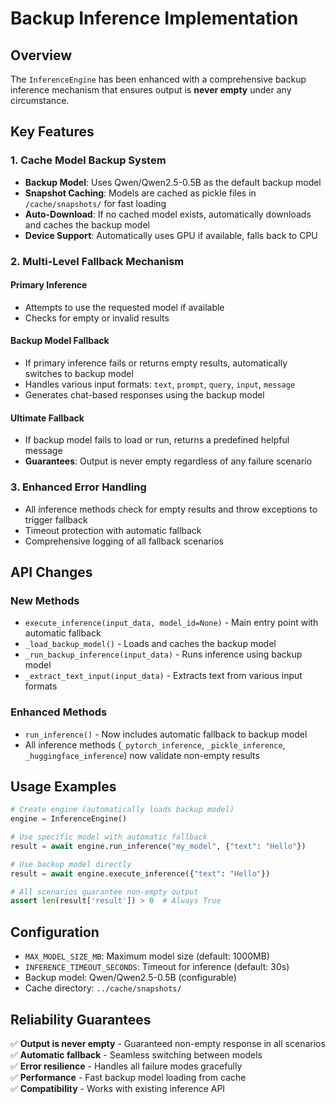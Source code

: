 # Backup Inference Implementation

## Overview

The `InferenceEngine` has been enhanced with a comprehensive backup inference mechanism that ensures output is **never empty** under any circumstance.

## Key Features

### 1. Cache Model Backup System

- **Backup Model**: Uses Qwen/Qwen2.5-0.5B as the default backup model
- **Snapshot Caching**: Models are cached as pickle files in `/cache/snapshots/` for fast loading
- **Auto-Download**: If no cached model exists, automatically downloads and caches the backup model
- **Device Support**: Automatically uses GPU if available, falls back to CPU

### 2. Multi-Level Fallback Mechanism

#### Primary Inference

- Attempts to use the requested model if available
- Checks for empty or invalid results

#### Backup Model Fallback

- If primary inference fails or returns empty results, automatically switches to backup model
- Handles various input formats: `text`, `prompt`, `query`, `input`, `message`
- Generates chat-based responses using the backup model

#### Ultimate Fallback

- If backup model fails to load or run, returns a predefined helpful message
- **Guarantees**: Output is never empty regardless of any failure scenario

### 3. Enhanced Error Handling

- All inference methods check for empty results and throw exceptions to trigger fallback
- Timeout protection with automatic fallback
- Comprehensive logging of all fallback scenarios

## API Changes

### New Methods

- `execute_inference(input_data, model_id=None)` - Main entry point with automatic fallback
- `_load_backup_model()` - Loads and caches the backup model
- `_run_backup_inference(input_data)` - Runs inference using backup model
- `_extract_text_input(input_data)` - Extracts text from various input formats

### Enhanced Methods

- `run_inference()` - Now includes automatic fallback to backup model
- All inference methods (`_pytorch_inference`, `_pickle_inference`, `_huggingface_inference`) now validate non-empty results

## Usage Examples

```python
# Create engine (automatically loads backup model)
engine = InferenceEngine()

# Use specific model with automatic fallback
result = await engine.run_inference("my_model", {"text": "Hello"})

# Use backup model directly
result = await engine.execute_inference({"text": "Hello"})

# All scenarios guarantee non-empty output
assert len(result['result']) > 0  # Always True
```

## Configuration

- `MAX_MODEL_SIZE_MB`: Maximum model size (default: 1000MB)
- `INFERENCE_TIMEOUT_SECONDS`: Timeout for inference (default: 30s)
- Backup model: Qwen/Qwen2.5-0.5B (configurable)
- Cache directory: `../cache/snapshots/`

## Reliability Guarantees

✅ **Output is never empty** - Guaranteed non-empty response in all scenarios  
✅ **Automatic fallback** - Seamless switching between models  
✅ **Error resilience** - Handles all failure modes gracefully  
✅ **Performance** - Fast backup model loading from cache  
✅ **Compatibility** - Works with existing inference API
